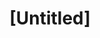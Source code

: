 ---
pid: CH631
title: "[Untitled]"
location_transcription: 
zipcode: '19104'
outside_phl: 
neighborhood: University City,Belmont,Parkside,Powelton Village
age: '21'
age_range: 20-29
instagram: 
image_file_name: CH_631.jpg
proposal_transcription: |-
  1) For the //me// pedestool, maybe put it in Fairmount Park, to better blend the ramp in with earthworks, or attach a lift to the rear (allowing it to be placed anywhere)
  2) A //Students-->Future// monument at the entrance to University City or at the meeting point of Drexel and Penn (acknowledge temple and others in some way)
  3) A bronzed ballot box (large) either at independence hall or city hall
  4) Seasonal monument (shifts modularly 4 times a //year//, should reflect somethings Philly is famous for during each season)
  Had more ideas, ran out of space. I think usable (benches, table, maybe even plugs/charging stations) parks should be incorporated into the monuments/projects to increase their effectiveness in their communities
topic: Education,Philadelphia,Politics
topic_summary: 0, 0, 0
type: Interactive,Bench
keywords_other: ballot box, pedestal, seasonal, students, usable
credit: Lev Boonin
image_labels: 
twitter: 
facebook: 
permalink: "/monuments/ch631/"
layout: item-page
---